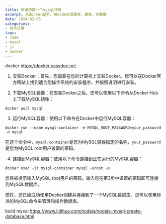 ```yaml
---
title: 快速创建一个mysql环境
excerpt: 从docker起手，用node实现建库，建表，写数据
date: 2024-02-05
categories:
- 技术文章
tags:
- node
- mysql
- js
- docker
---
```


docker
https://docker.easydoc.net


1. 安装Docker：首先，您需要在您的计算机上安装Docker。您可以在Docker官方网站上找到适合您操作系统的安装程序，并按照说明进行安装。

2. 下载MySQL镜像：在安装Docker之后，您可以使用以下命令从Docker Hub上下载MySQL镜像：

```
docker pull mysql
```

3. 运行MySQL容器：使用以下命令在Docker中运行MySQL容器：

```
docker run --name mysql-container -e MYSQL_ROOT_PASSWORD=your_password -d mysql
```

在这个命令中，`mysql-container`是您为MySQL容器指定的名称，`your_password`是您为MySQL root用户设置的密码。

4. 连接到MySQL容器：使用以下命令连接到正在运行的MySQL容器：

```
docker exec -it mysql-container mysql -uroot -p
```

您将被提示输入MySQL root用户的密码，输入您在第3步中设置的密码即可连接到MySQL数据库。

现在，您已经成功使用Docker创建并连接到了一个MySQL数据库。您可以使用标准的MySQL命令来管理和操作数据库。

build mysql
https://www.lidihuo.com/nodejs/nodejs-mysql-create-database.html


